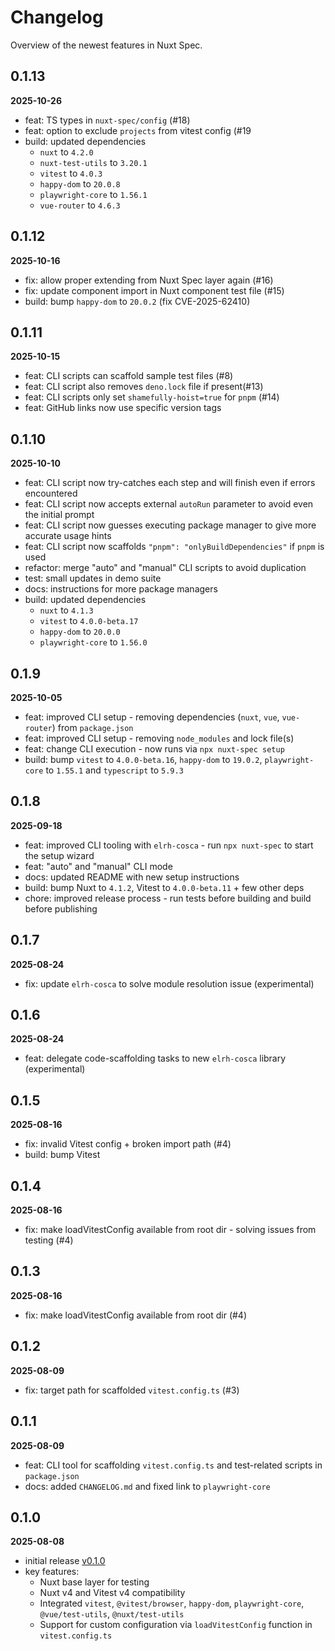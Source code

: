 # Changelog

Overview of the newest features in Nuxt Spec.

## 0.1.13

**2025-10-26**
- feat: TS types in `nuxt-spec/config` (#18)
- feat: option to exclude `projects` from vitest config (#19
- build: updated dependencies
  - `nuxt` to `4.2.0`
  - `nuxt-test-utils` to `3.20.1`
  - `vitest` to `4.0.3`
  - `happy-dom` to `20.0.8`
  - `playwright-core` to `1.56.1`
  - `vue-router` to `4.6.3`

## 0.1.12

**2025-10-16**

- fix: allow proper extending from Nuxt Spec layer again (#16)
- fix: update component import in Nuxt component test file (#15)
- build: bump `happy-dom` to `20.0.2` (fix CVE-2025-62410)

## 0.1.11

**2025-10-15**

- feat: CLI scripts can scaffold sample test files (#8)
- feat: CLI script also removes `deno.lock` file if present(#13)
- feat: CLI scripts only set `shamefully-hoist=true` for `pnpm` (#14)
- feat: GitHub links now use specific version tags

## 0.1.10

**2025-10-10**

- feat: CLI script now try-catches each step and will finish even if errors encountered
- feat: CLI script now accepts external `autoRun` parameter to avoid even the initial prompt
- feat: CLI script now guesses executing package manager to give more accurate usage hints
- feat: CLI script now scaffolds `"pnpm": "onlyBuildDependencies"` if `pnpm` is used
- refactor: merge "auto" and "manual" CLI scripts to avoid duplication
- test: small updates in demo suite
- docs: instructions for more package managers
- build: updated dependencies
  - `nuxt` to `4.1.3`
  - `vitest` to `4.0.0-beta.17`
  - `happy-dom` to `20.0.0`
  - `playwright-core` to `1.56.0`

## 0.1.9

**2025-10-05**

- feat: improved CLI setup - removing dependencies (`nuxt`, `vue`, `vue-router`) from `package.json`
- feat: improved CLI setup - removing `node_modules` and lock file(s)
- feat: change CLI execution - now runs via `npx nuxt-spec setup`
- build: bump `vitest` to `4.0.0-beta.16`, `happy-dom` to `19.0.2`, `playwright-core` to `1.55.1` and `typescript` to `5.9.3`

## 0.1.8

**2025-09-18**

- feat: improved CLI tooling with `elrh-cosca` - run `npx nuxt-spec` to start the setup wizard
- feat: "auto" and "manual" CLI mode
- docs: updated README with new setup instructions
- build: bump Nuxt to `4.1.2`, Vitest to `4.0.0-beta.11` + few other deps
- chore: improved release process - run tests before building and build before publishing

## 0.1.7

**2025-08-24**

- fix: update `elrh-cosca` to solve module resolution issue (experimental)

## 0.1.6

**2025-08-24**

- feat: delegate code-scaffolding tasks to new `elrh-cosca` library (experimental)

## 0.1.5

**2025-08-16**

- fix: invalid Vitest config + broken import path (#4)
- build: bump Vitest

## 0.1.4

**2025-08-16**

- fix: make loadVitestConfig available from root dir - solving issues from testing (#4)

## 0.1.3

**2025-08-16**

- fix: make loadVitestConfig available from root dir (#4)

## 0.1.2

**2025-08-09**

- fix: target path for scaffolded `vitest.config.ts` (#3)

## 0.1.1

**2025-08-09**

- feat: CLI tool for scaffolding `vitest.config.ts` and test-related scripts in `package.json`
- docs: added `CHANGELOG.md` and fixed link to `playwright-core`

## 0.1.0

**2025-08-08**

- initial release [v0.1.0](https://github.com/AloisSeckar/nuxt-spec/releases/tag/v0.1.0)
- key features:
  - Nuxt base layer for testing
  - Nuxt v4 and Vitest v4 compatibility
  - Integrated `vitest`, `@vitest/browser`, `happy-dom`, `playwright-core`, `@vue/test-utils`, `@nuxt/test-utils`
  - Support for custom configuration via `loadVitestConfig` function in `vitest.config.ts`
